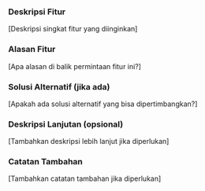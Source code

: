 ### Deskripsi Fitur

[Deskripsi singkat fitur yang diinginkan]

### Alasan Fitur

[Apa alasan di balik permintaan fitur ini?]

### Solusi Alternatif (jika ada)

[Apakah ada solusi alternatif yang bisa dipertimbangkan?]

### Deskripsi Lanjutan (opsional)

[Tambahkan deskripsi lebih lanjut jika diperlukan]

### Catatan Tambahan

[Tambahkan catatan tambahan jika diperlukan]
